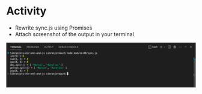 # Activity

- Rewrite sync.js using Promises​
- Attach screenshot of the output in your terminal

![Terminal Output Of Activity](./Activity_Output.png)